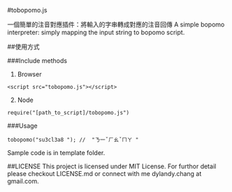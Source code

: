 #tobopomo.js

一個簡單的注音對應插件：將輸入的字串轉成對應的注音回傳
A simple bopomo interpreter: simply mapping the input string to bopomo script.

##使用方式

###Include methods

1. Browser

```
<script src="tobopomo.js"></script>

```
2. Node
```
require("[path_to_script]/tobopomo.js")

```

###Usage

```
tobopomo("su3cl3a8 "); //  "ㄋ一ˇㄏㄠˇㄇㄚ "
```

Sample code is in template folder.


##LICENSE
This project is licensed under MIT License. For furthor detail please checkout LICENSE.md or connect with me dylandy.chang at gmail.com.
